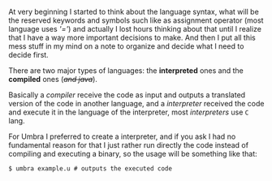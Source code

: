 At very beginning I started to think about the language syntax, what will be the reserved keywords and symbols such like as assignment operator (most language uses *'='*) and actually I lost hours thinking about that until I realize that I have a way more important decisions to make. And then I put all this mess stuff in my mind on a note to organize and decide what I need to decide first.

There are two major types of languages: the **interpreted** ones and the **compiled** ones (*<s>and java</s>*).

Basically a *compiler* receive the code as input and outputs a translated version of the code in another language, and a *interpreter* received the code and execute it in the language of the interpreter, most *interpreters* use `C` lang.

For Umbra I preferred to create a interpreter, and if you ask I had no fundamental reason for that I just rather run directly the code instead of compiling and executing a binary, so the usage will be something like that:

```shell
$ umbra example.u # outputs the executed code
```
